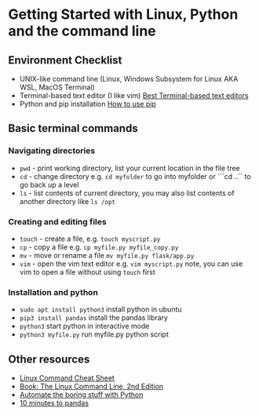 # Getting Started with Linux, Python and the command line

## Environment Checklist

* UNIX-like command line (Linux, Windows Subsystem for Linux AKA WSL, MacOS Terminal)
* Terminal-based text editor (I like vim) [Best Terminal-based text editors](https://www.linuxfordevices.com/tutorials/linux/terminal-based-text-editors)
* Python and pip installation [How to use pip](https://www.freecodecamp.org/news/how-to-use-pip-install-in-python/)

## Basic terminal commands

### Navigating directories
* ```pwd``` - print working directory, list your current location in the file tree
* ```cd``` - change directory e.g. ```cd myfolder``` to go into myfolder or ```cd ..`` to go back up a level
* ```ls``` - list contents of current directory, you may also list contents of another directory like ```ls /opt```

### Creating and editing files
* ```touch``` - create a file, e.g. ```touch myscript.py```
* ```cp``` - copy a file e.g. ```cp myfile.py myfile_copy.py```
* ```mv``` - move or rename a file ```mv myfile.py flask/app.py```
* ```vim``` - open the vim text editor e.g. ```vim myscript.py``` note, you can use vim to open a file without using ```touch``` first

### Installation and python
* ```sudo apt install python3``` install python in ubuntu
* ```pip3 install pandas``` install the pandas library
* ```python3``` start python in interactive mode
* ```python3 myfile.py``` run myfile.py python script

## Other resources

* [Linux Command Cheat Sheet](https://www.guru99.com/linux-commands-cheat-sheet.html)
* [Book: The Linux Command Line, 2nd Edition](https://www.amazon.com/Linux-Command-Line-2nd-Introduction/dp/1593279523/ref=mp_s_a_1_1?keywords=linux+command+line&qid=1657824089&sr=8-1)
* [Automate the boring stuff with Python](https://automatetheboringstuff.com/)
* [10 minutes to pandas](https://pandas.pydata.org/pandas-docs/stable/user_guide/index.html)
